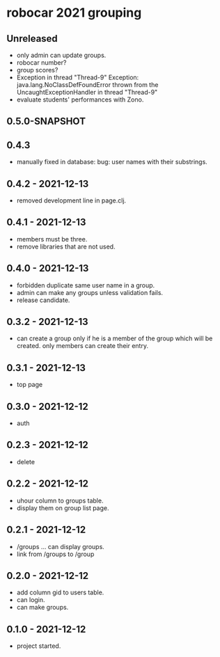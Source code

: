 # robocar 2021 grouping

## Unreleased
- only admin can update groups.
- robocar number?
- group scores?
- Exception in thread "Thread-9"
Exception: java.lang.NoClassDefFoundError thrown from the UncaughtExceptionHandler in thread "Thread-9"
- evaluate students' performances with Zono.

## 0.5.0-SNAPSHOT


## 0.4.3
- manually fixed in database: bug: user names with their substrings.

## 0.4.2 - 2021-12-13
- removed development line in page.clj.

## 0.4.1 - 2021-12-13
- members must be three.
- remove libraries that are not used.

## 0.4.0 - 2021-12-13
- forbidden duplicate same user name in a group.
- admin can make any groups unless validation fails.
- release candidate.

## 0.3.2 - 2021-12-13
- can create a group only if he is a member of the group
which will be created. only members can create their entry.

## 0.3.1 - 2021-12-13
- top page

## 0.3.0 - 2021-12-12
- auth

## 0.2.3 - 2021-12-12
- delete

## 0.2.2 - 2021-12-12
- uhour column to groups table.
- display them on group list page.

## 0.2.1 - 2021-12-12
- /groups ... can display groups.
- link from /groups to /group

## 0.2.0 - 2021-12-12
- add column gid to users table.
- can login.
- can make groups.

## 0.1.0 - 2021-12-12
- project started.
